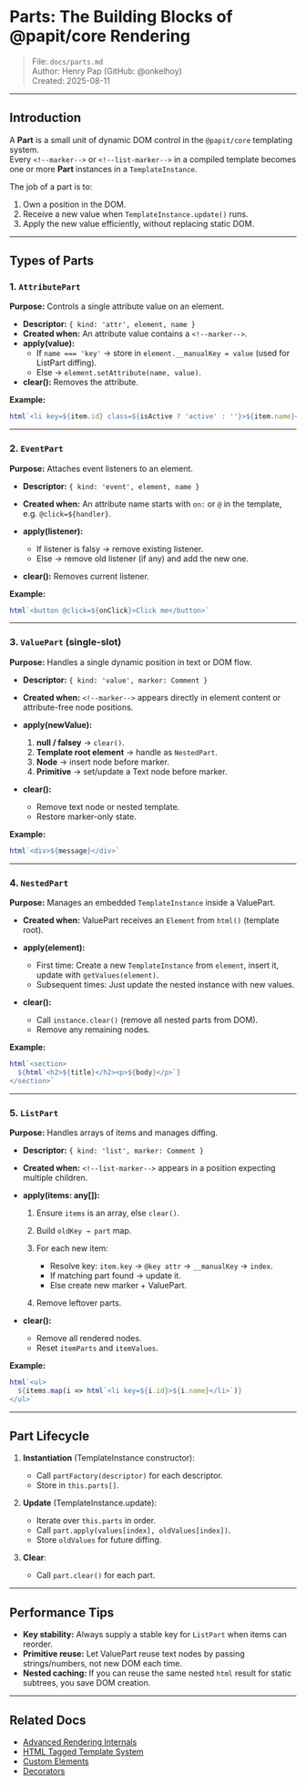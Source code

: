 # Parts: The Building Blocks of @papit/core Rendering

> File: `docs/parts.md`  
> Author: Henry Pap (GitHub: @onkelhoy)  
> Created: 2025-08-11

---

## Introduction

A **Part** is a small unit of dynamic DOM control in the `@papit/core` templating system.  
Every `<!--marker-->` or `<!--list-marker-->` in a compiled template becomes one or more **Part** instances in a `TemplateInstance`.

The job of a part is to:
1. Own a position in the DOM.
2. Receive a new value when `TemplateInstance.update()` runs.
3. Apply the new value efficiently, without replacing static DOM.

---

## Types of Parts

### 1. `AttributePart`
**Purpose:** Controls a single attribute value on an element.

- **Descriptor:** `{ kind: 'attr', element, name }`
- **Created when:** An attribute value contains a `<!--marker-->`.
- **apply(value):**
  - If `name === 'key'` → store in `element.__manualKey = value` (used for ListPart diffing).
  - Else → `element.setAttribute(name, value)`.
- **clear():** Removes the attribute.

**Example:**
```ts
html`<li key=${item.id} class=${isActive ? 'active' : ''}>${item.name}</li>`
````

---

### 2. `EventPart`

**Purpose:** Attaches event listeners to an element.

* **Descriptor:** `{ kind: 'event', element, name }`
* **Created when:** An attribute name starts with `on:` or `@` in the template, e.g. `@click=${handler}`.
* **apply(listener):**

  * If listener is falsy → remove existing listener.
  * Else → remove old listener (if any) and add the new one.
* **clear():** Removes current listener.

**Example:**

```ts
html`<button @click=${onClick}>Click me</button>`
```

---

### 3. `ValuePart` (single-slot)

**Purpose:** Handles a single dynamic position in text or DOM flow.

* **Descriptor:** `{ kind: 'value', marker: Comment }`
* **Created when:** `<!--marker-->` appears directly in element content or attribute-free node positions.
* **apply(newValue):**

  1. **null / falsey** → `clear()`.
  2. **Template root element** → handle as `NestedPart`.
  3. **Node** → insert node before marker.
  4. **Primitive** → set/update a Text node before marker.
* **clear():**

  * Remove text node or nested template.
  * Restore marker-only state.

**Example:**

```ts
html`<div>${message}</div>`
```

---

### 4. `NestedPart`

**Purpose:** Manages an embedded `TemplateInstance` inside a ValuePart.

* **Created when:** ValuePart receives an `Element` from `html()` (template root).
* **apply(element):**

  * First time: Create a new `TemplateInstance` from `element`, insert it, update with `getValues(element)`.
  * Subsequent times: Just update the nested instance with new values.
* **clear():**

  * Call `instance.clear()` (remove all nested parts from DOM).
  * Remove any remaining nodes.

**Example:**

```ts
html`<section>
  ${html`<h2>${title}</h2><p>${body}</p>`}
</section>`
```

---

### 5. `ListPart`

**Purpose:** Handles arrays of items and manages diffing.

* **Descriptor:** `{ kind: 'list', marker: Comment }`
* **Created when:** `<!--list-marker-->` appears in a position expecting multiple children.
* **apply(items: any\[]):**

  1. Ensure `items` is an array, else `clear()`.
  2. Build `oldKey → part` map.
  3. For each new item:

     * Resolve key: `item.key` → `@key attr` → `__manualKey` → `index`.
     * If matching part found → update it.
     * Else create new marker + ValuePart.
  4. Remove leftover parts.
* **clear():**

  * Remove all rendered nodes.
  * Reset `itemParts` and `itemValues`.

**Example:**

```ts
html`<ul>
  ${items.map(i => html`<li key=${i.id}>${i.name}</li>`)}
</ul>`
```

---

## Part Lifecycle

1. **Instantiation** (TemplateInstance constructor):

   * Call `partFactory(descriptor)` for each descriptor.
   * Store in `this.parts[]`.

2. **Update** (TemplateInstance.update):

   * Iterate over `this.parts` in order.
   * Call `part.apply(values[index], oldValues[index])`.
   * Store `oldValues` for future diffing.

3. **Clear**:

   * Call `part.clear()` for each part.

---

## Performance Tips

* **Key stability:** Always supply a stable key for `ListPart` when items can reorder.
* **Primitive reuse:** Let ValuePart reuse text nodes by passing strings/numbers, not new DOM each time.
* **Nested caching:** If you can reuse the same nested `html` result for static subtrees, you save DOM creation.

---

## Related Docs

* [Advanced Rendering Internals](./advanced.md)
* [HTML Tagged Template System](./html/README.md)
* [Custom Elements](./custom-element.md)
* [Decorators](./decorators/README.md)

